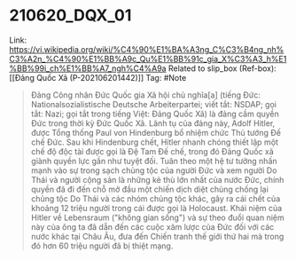 # 210620_DQX_01

Link: https://vi.wikipedia.org/wiki/%C4%90%E1%BA%A3ng_C%C3%B4ng_nh%C3%A2n_%C4%90%E1%BB%A9c_Qu%E1%BB%91c_gia_X%C3%A3_h%E1%BB%99i_ch%E1%BB%A7_ngh%C4%A9a
Related to slip_box (Ref-box): [[Đảng Quốc Xã (P-202106201442)]]
Tag: #Note

> Đảng Công nhân Đức Quốc gia Xã hội chủ nghĩa[a] (tiếng Đức: Nationalsozialistische Deutsche Arbeiterpartei; viết tắt: NSDAP; gọi tắt: Nazi; gọi tắt trong tiếng Việt: Đảng Quốc Xã) là đảng cầm quyền Đức trong thời kỳ Đức Quốc Xã. Lãnh tụ của đảng này, Adolf Hitler, được Tổng thống Paul von Hindenburg bổ nhiệm chức Thủ tướng Đế chế Đức. Sau khi Hindenburg chết, Hitler nhanh chóng thiết lập một chế độ độc tài được gọi là Đệ Tam Đế chế, trong đó Đảng Quốc xã giành quyền lực gần như tuyệt đối. Tuân theo một hệ tư tưởng nhấn mạnh vào sự trong sạch chủng tộc của người Đức và xem người Do Thái và người cộng sản là những kẻ thù lớn nhất của nước Đức, chính quyền đã đi đến chỗ mở đầu một chiến dịch diệt chủng chống lại chủng tộc Do Thái và các nhóm chủng tộc khác, gây ra cái chết của khoảng 12 triệu người trong cái được gọi là Holocaust. Khái niệm của Hitler về Lebensraum ("không gian sống") và sự theo đuổi quan niệm này của ông ta đã dẫn đến các cuộc xâm lược của Đức đối với các nước khác tại Châu Âu, đưa đến Chiến tranh thế giới thứ hai mà trong đó hơn 60 triệu người đã bị thiệt mạng.